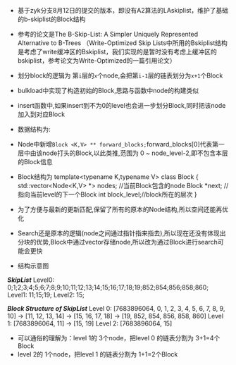 - 基于zyk分支8月12日的提交的版本，即没有A2算法的LAskiplist，维护了基础的b-skiplist的Block结构
- 参考的论文是The B-Skip-List: A Simpler Uniquely Represented Alternative to B-Trees （Write-Optimized Skip Lists中所用的Bskiplist结构是考虑了write缓冲区的Bskiplist，我们实现的是暂时没有考虑上缓冲区的bskiplist，参考论文为Write-Optimized的一篇引用论文）
- 划分block的逻辑为 第`i`层的`x`个node,会把第`i-1`层的链表划分为`x+1`个Block
- bulkload中实现了构造初始的Block,思路与函数中node的构建类似
- insert函数中,如果insert到不为0的level也会进一步划分Block,同时把该node加入到对应Block

- 数据结构为:
- Node中新增`Block <K,V> ** forward_blocks;`forward_blocks[0]代表第一层中由该node打头的Block,以此类推,范围为 0 ~ node_level-2,即不包含本层的Block信息
- Block结构为
template<typename K,typename V>
class Block
{
    std::vector<Node<K,V> *> nodes; //当前Block包含的node
    Block *next; // 指向当前level的下一个Block
    int block_level;//block所在的层次
}

- 为了方便与最新的更新匹配,保留了所有的原本的Node结构,所以空间还能再优化
- Search还是原本的逻辑(node之间通过指针指来指去),所以现在还没有体现出分块的优势,Block中通过vector存储node,所以改为通过Block进行search可能会更快
- 结构示意图

*****SkipList*****
Level0:   0;1;2;3;4;5;6;7;8;9;10;11;12;13;14;15;16;17;18;19;852;854;856;858;860;
Level1:   11;15;19;
Level2:   15;

*****Block Structure of SkipList*****
Level 0:   [7683896064, 0, 1, 2, 3, 4, 5, 6, 7, 8, 9, 10] -> [11, 12, 13, 14] -> [15, 16, 17, 18] -> [19, 852, 854, 856, 858, 860]
Level 1:   [7683896064, 11] -> [15, 19]
Level 2:   [7683896064, 15]

- 可以通俗的理解为：level 1的 3个node，把level 0 的链表分割为 3+1=4个Block
- level 2的 1个node，把level 1 的链表分割为 1+1=2个Block